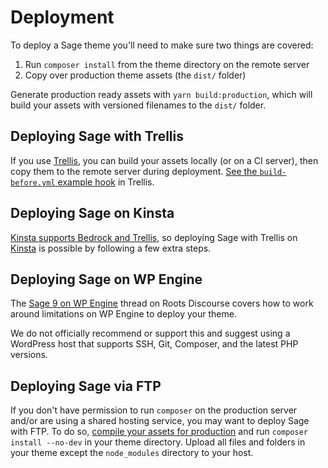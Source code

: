# Deployment

To deploy a Sage theme you'll need to make sure two things are covered:

1. Run `composer install` from the theme directory on the remote server
2. Copy over production theme assets (the `dist/` folder)

Generate production ready assets with `yarn build:production`, which will build your assets with versioned filenames to the `dist/` folder.

## Deploying Sage with Trellis

If you use [Trellis](/trellis/), you can build your assets locally (or on a CI server), then copy them to the remote server during deployment. [See the `build-before.yml` example hook](https://github.com/roots/trellis/blob/master/deploy-hooks/build-before.yml) in Trellis.

## Deploying Sage on Kinsta

[Kinsta supports Bedrock and Trellis](https://kinsta.com/blog/bedrock-trellis/?kaid=OFDHAJIXUDIV), so deploying Sage with Trellis on [Kinsta](?kaid=OFDHAJIXUDIV) is possible by following a few extra steps. 

## Deploying Sage on WP Engine

The [Sage 9 on WP Engine](https://discourse.roots.io/t/sage-9-on-wpengine/9090) thread on Roots Discourse covers how to work around limitations on WP Engine to deploy your theme.

We do not officially recommend or support this and suggest using a WordPress host that supports SSH, Git, Composer, and the latest PHP versions.

## Deploying Sage via FTP

If you don't have permission to run `composer` on the production server and/or are using a shared hosting service, you may want to deploy Sage with FTP. To do so, [compile your assets for production](https://roots.io/sage/docs/theme-development-and-building/#available-build-commands) and run `composer install --no-dev` in your theme directory. Upload all files and folders in your theme except the `node_modules` directory to your host.
